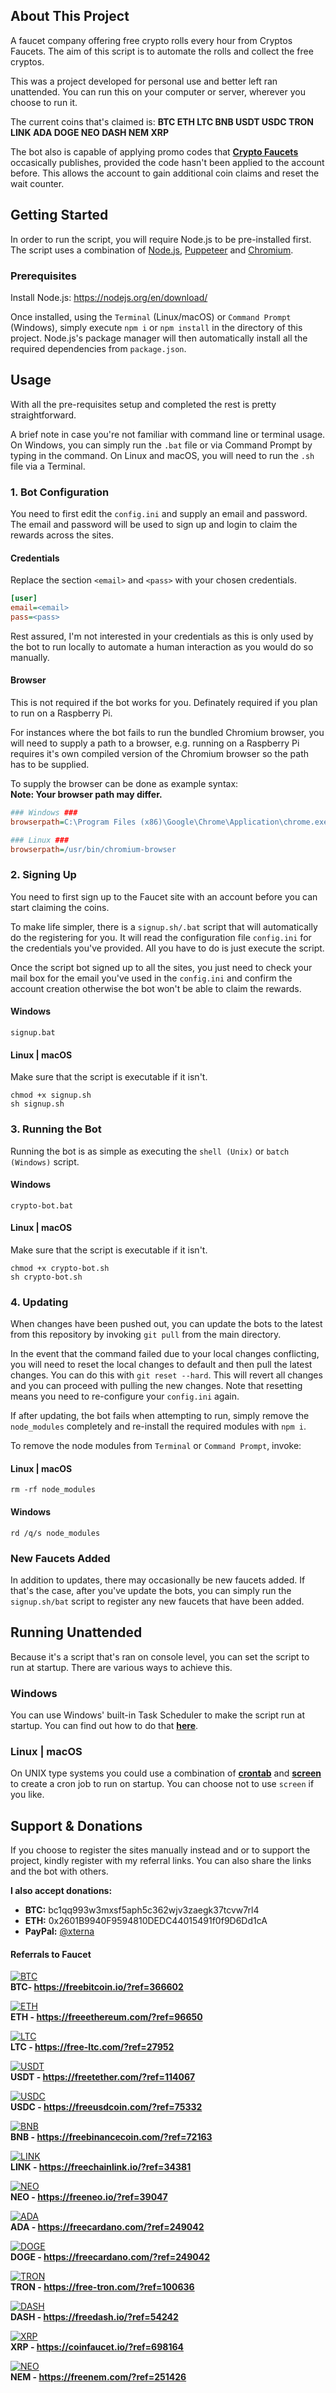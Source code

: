 ## About This Project
A faucet company offering free crypto rolls every hour from Cryptos Faucets. The aim of this script is to automate the rolls and collect the free cryptos.

This was a project developed for personal use and better left ran unattended. You can run this on your computer or server, wherever you choose to run it.

The current coins that's claimed is: **BTC  ETH  LTC  BNB  USDT  USDC  TRON  LINK  ADA  DOGE  NEO  DASH  NEM  XRP**

The bot also is capable of applying promo codes that **[Crypto Faucets](https://twitter.com/cryptosfaucets)** occasically publishes, provided the code hasn't been applied to the account before. This allows the account to gain additional coin claims and reset the wait counter.

## Getting Started
In order to run the script, you will require Node.js to be pre-installed first. The script uses a combination of [Node.js](https://nodejs.org/en), [Puppeteer](https://github.com/puppeteer/puppeteer) and [Chromium](https://www.chromium.org).

### Prerequisites
Install Node.js: https://nodejs.org/en/download/

Once installed, using the `Terminal` (Linux/macOS) or `Command Prompt` (Windows), simply execute `npm i` or `npm install` in the directory of this project. Node.js's package manager will then automatically install all the required dependencies from `package.json`.

## Usage
With all the pre-requisites setup and completed the rest is pretty straightforward.

A brief note in case you're not familiar with command line or terminal usage. On Windows, you can simply run the `.bat` file or via Command Prompt by typing in the command.
On Linux and macOS, you will need to run the `.sh` file via a Terminal.

### 1. Bot Configuration
You need to first edit the `config.ini` and supply an email and password. The email and password will be used to sign up and login to claim the rewards across the sites.

#### Credentials
Replace the section `<email>` and `<pass>` with your chosen credentials.
```ini
[user]
email=<email>
pass=<pass>
```
Rest assured, I'm not interested in your credentials as this is only used by the bot to run locally to automate a human interaction as you would do so manually.

#### Browser
This is not required if the bot works for you. Definately required if you plan to run on a Raspberry Pi.

For instances where the bot fails to run the bundled Chromium browser, you will need to supply a path to a browser, e.g. running on a Raspberry Pi requires it's own compiled version of the Chromium browser so the path has to be supplied.

To supply the browser can be done as example syntax:  
**Note: Your browser path may differ.**
```ini
### Windows ###
browserpath=C:\Program Files (x86)\Google\Chrome\Application\chrome.exe

### Linux ###
browserpath=/usr/bin/chromium-browser
```

### 2. Signing Up
You need to first sign up to the Faucet site with an account before you can start claiming the coins.

To make life simpler, there is a `signup.sh/.bat` script that will automatically do the registering for you. It will read the configuration file `config.ini` for the credentials you've provided. All you have to do is just execute the script. 

Once the script bot signed up to all the sites, you just need to check your mail box for the email you've used in the `config.ini` and confirm the account creation otherwise the bot won't be able to claim the rewards.

#### Windows
```console
signup.bat
```

#### Linux | macOS
Make sure that the script is executable if it isn't.
```console
chmod +x signup.sh
sh signup.sh
```

### 3. Running the Bot
Running the bot is as simple as executing the `shell (Unix)` or `batch (Windows)` script.

#### Windows
```console
crypto-bot.bat
```

#### Linux | macOS
Make sure that the script is executable if it isn't.
```console
chmod +x crypto-bot.sh
sh crypto-bot.sh
```

### 4. Updating
When changes have been pushed out, you can update the bots to the latest from this repository by invoking `git pull` from the main directory. 

In the event that the command failed due to your local changes conflicting, you will need to reset the local changes to default and then pull the latest changes. You can do this with `git reset --hard`. This will revert all changes and you can proceed with pulling the new changes. Note that resetting means you need to re-configure your `config.ini` again.

If after updating, the bot fails when attempting to run, simply remove the `node_modules` completely and re-install the required modules with `npm i`.

To remove the node modules from `Terminal` or `Command Prompt`, invoke:

#### Linux | macOS
```console
rm -rf node_modules
```

#### Windows
```console
rd /q/s node_modules
```

### New Faucets Added
In addition to updates, there may occasionally be new faucets added. If that's the case, after you've update the bots, you can simply run the `signup.sh/bat` script to register any new faucets that have been added.

## Running Unattended
Because it's a script that's ran on console level, you can set the script to run at startup. There are various ways to achieve this.

### Windows
You can use Windows' built-in Task Scheduler to make the script run at startup. You can find out how to do that **[here](https://www.thewindowsclub.com/run-batch-files-silently-on-windows)**.

### Linux | macOS
On UNIX type systems you could use a combination of **[crontab](https://help.dreamhost.com/hc/en-us/articles/215767047-Creating-a-custom-Cron-Job)** and **[screen](https://linuxize.com/post/how-to-use-linux-screen/)** to create a cron job to run on startup. You can choose not to use `screen` if you like.


## Support & Donations
If you choose to register the sites manually instead and or to support the project, kindly register with my referral links. You can also share the links and the bot with others.

**I also accept donations:**  
- **BTC:** bc1qq993w3mxsf5aph5c362wjv3zaegk37tcvw7rl4
- **ETH:** 0x2601B9940F9594810DEDC44015491f0f9D6Dd1cA
- **PayPal:** [@xterna](@xterna)

#### Referrals to Faucet
[![BTC](https://freebitcoin.io/img/freebitcoin/banners/Banner468x60.jpg)](https://freebitcoin.io/?ref=366602)  
**BTC- https://freebitcoin.io/?ref=366602**

[![ETH](https://freeethereum.com/img/freeethereum/banners/Banner468x60.jpg)](https://freeethereum.com/?ref=96650)  
**ETH - https://freeethereum.com/?ref=96650**

[![LTC](https://free-ltc.com/img/freelitecoin/banners/Banner468x60.jpg)](https://free-ltc.com/?ref=27952)  
**LTC - https://free-ltc.com/?ref=27952**  

[![USDT](https://freetether.com/img/freetether/banners/Banner468x60.jpg)](https://freetether.com/?ref=114067)  
**USDT - https://freetether.com/?ref=114067**  

[![USDC](https://freeusdcoin.com/img/freeusdcoin/banners/Banner468x60.jpg)](https://freeusdcoin.com/?ref=75332)  
**USDC - https://freeusdcoin.com/?ref=75332**  

[![BNB](https://freebinancecoin.com/img/freebinancecoin/banners/Banner468x60.jpg)](https://freebinancecoin.com/?ref=72163)  
**BNB - https://freebinancecoin.com/?ref=72163**  

[![LINK](https://freechainlink.io/img/freechain/banners/Banner468x60.jpg)](https://freechainlink.io/?ref=34381)  
**LINK - https://freechainlink.io/?ref=34381**  

[![NEO](https://freeneo.io/img/freeneo/banners/Banner468x60.jpg)](https://freeneo.io/?ref=39047)  
**NEO - https://freeneo.io/?ref=39047**  

[![ADA](https://freecardano.com/img/freecardano/banners/Banner468x60.jpg)](https://freecardano.com/?ref=249042)  
**ADA - https://freecardano.com/?ref=249042**  

[![DOGE](https://free-doge.com/img/freedoge/banners/Banner468x60.jpg)](https://free-doge.com/?ref=14646)  
**DOGE - https://freecardano.com/?ref=249042**  

[![TRON](https://free-tron.com/img/freetron/banners/Banner468x60.jpg)](https://free-tron.com/?ref=100636)  
**TRON - https://free-tron.com/?ref=100636**  

[![DASH](https://freedash.io/img/freedash/banners/Banner468x60.jpg)](https://freedash.io/?ref=54242)  
**DASH - https://freedash.io/?ref=54242**  

[![XRP](https://coinfaucet.io/img/coinfaucet/banners/Banner468x60.jpg)](https://coinfaucet.io/?ref=698164)  
**XRP - https://coinfaucet.io/?ref=698164**  

[![NEO](https://freenem.com/img/freenem/banners/Banner468x60.jpg)](https://freenem.com/?ref=251426)  
**NEM - https://freenem.com/?ref=251426**  
